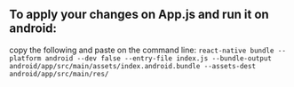 ## To apply your changes on App.js and run it on android:
copy the following and paste on the command line:
```react-native bundle --platform android --dev false --entry-file index.js --bundle-output android/app/src/main/assets/index.android.bundle --assets-dest android/app/src/main/res/```
